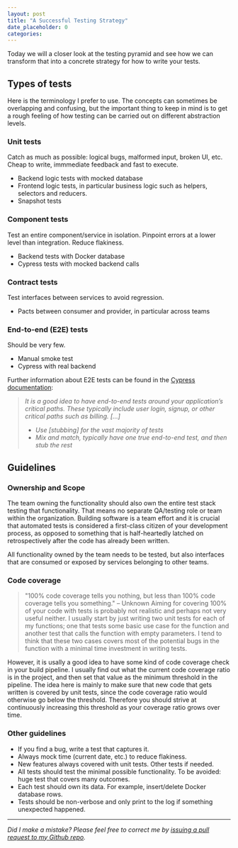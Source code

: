 ```yaml
---
layout: post
title: "A Successful Testing Strategy"
date_placeholder: 0
categories: 
---
```


Today we will a closer look at the testing pyramid and see how we can transform that into a concrete strategy for how to write your tests.


## Types of tests

Here is the terminology I prefer to use. The concepts can sometimes be overlapping and confusing, but the important thing to keep in mind is to get a rough feeling of how testing can be carried out on different abstraction levels. 

### Unit tests
  Catch as much as possible: logical bugs, malformed input, broken UI, etc.
  Cheap to write, immmediate feedback and fast to execute.
  - Backend logic tests with mocked database
  - Frontend logic tests, in particular business logic such as helpers, selectors and reducers.
  - Snapshot tests

### Component tests
  Test an entire component/service in isolation. Pinpoint errors at a lower level than integration. Reduce flakiness.
  - Backend tests with Docker database
  - Cypress tests with mocked backend calls

### Contract tests
  Test interfaces between services to avoid regression.
  - Pacts between consumer and provider, in particular across teams

### End-to-end (E2E) tests
  Should be very few.
  - Manual smoke test
  - Cypress with real backend

Further information about E2E tests can be found in the [Cypress documentation](https://docs.cypress.io/guides/guides/network-requests.html#Testing-Strategies):
 > *It is a good idea to have end-to-end tests around your application’s critical paths. These typically include user login, signup, or other critical  paths such as billing.*
 > *[...]*
 > * *Use [stubbing] for the vast majority of tests*
 > * *Mix and match, typically have one true end-to-end test, and then stub the rest*


## Guidelines

### Ownership and Scope
The team owning the functionality should also own the entire test stack testing that functionality. That means no separate QA/testing role or team within the organization. Building software is a team effort and it is crucial that automated tests is considered a first-class citizen of your development process, as opposed to something that is half-heartedly latched on retrospectively after the code has already been written.

All functionality owned by the team needs to be tested, but also interfaces that are consumed or exposed by services belonging to other teams.

### Code coverage
> "100% code coverage tells you nothing, but less than 100% code coverage tells you something." – Unknown
Aiming for covering 100% of your code with tests is probably not realistic and perhaps not very useful neither. I usually start by just writing two unit tests for each of my functions; one that tests some basic use case for the function and another test that calls the function with empty parameters. I tend to think that these two cases covers most of the potential bugs in the function with a minimal time investment in writing tests.

However, it is usally a good idea to have some kind of code coverage check in your build pipeline. I usually find out what the current code coverage ratio is in the project, and then set that value as the minimum threshold in the pipeline. The idea here is mainly to make sure that new code that gets written is covered by unit tests, since the code coverage ratio would otherwise go below the threshold. Therefore you should strive at continuously increasing this threshold as your coverage ratio grows over time.

### Other guidelines

* If you find a bug, write a test that captures it.
* Always mock time (current date, etc.) to reduce flakiness.
* New features always covered with unit tests. Other tests if needed.
* All tests should test the minimal possible functionality.
  To be avoided: huge test that covers many outcomes.
* Each test should own its data. For example, insert/delete Docker database rows.
* Tests should be non-verbose and only print to the log if something unexpected happened.




---

*Did I make a mistake? Please feel free to correct me by [issuing a pull request to my Github repo](https://github.com/Sundin/sundin.github.io).*
